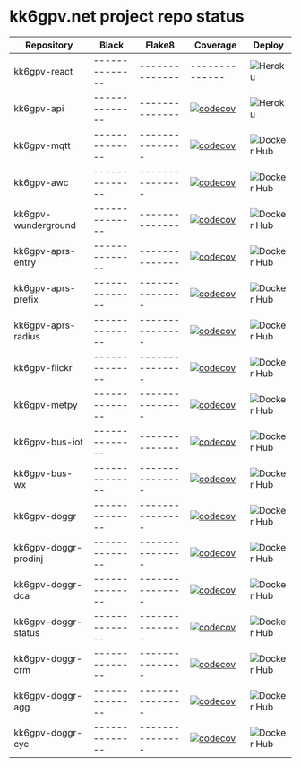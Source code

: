 # kk6gpv.net project repo status

| Repository           | Black          | Flake8          | Coverage                                                                                                                                               | Deploy                                                                                           |
| -------------------- | -------------- | --------------- | ------------------------------------------------------------------------------------------------------------------------------------------------------ | ------------------------------------------------------------------------------------------------ |
| kk6gpv-react         | -------------- | --------------  | --------------                                                                                                                                         | ![Heroku](https://github.com/areed145/kk6gpv-react/workflows/Heroku/badge.svg)                   |
| kk6gpv-api           | -------------- | --------------  | [![codecov](https://codecov.io/gh/areed145/kk6gpv-api/branch/master/graph/badge.svg)](https://codecov.io/gh/areed145/kk6gpv-api)                       | ![Heroku](https://github.com/areed145/kk6gpv-api/workflows/Heroku/badge.svg)                     |
| kk6gpv-mqtt          | -------------- | --------------- | [![codecov](https://codecov.io/gh/areed145/kk6gpv-mqtt/branch/master/graph/badge.svg)](https://codecov.io/gh/areed145/kk6gpv-mqtt)                     | ![Docker Hub](https://github.com/areed145/kk6gpv-mqtt/workflows/Docker%20Hub/badge.svg)          |
| kk6gpv-awc           | -------------- | --------------- | [![codecov](https://codecov.io/gh/areed145/kk6gpv-awc/branch/master/graph/badge.svg)](https://codecov.io/gh/areed145/kk6gpv-awc)                       | ![Docker Hub](https://github.com/areed145/kk6gpv-awc/workflows/Docker%20Hub/badge.svg)           |
| kk6gpv-wunderground  | -------------- | --------------  | [![codecov](https://codecov.io/gh/areed145/kk6gpv-wunderground/branch/master/graph/badge.svg)](https://codecov.io/gh/areed145/kk6gpv-wunderground)     | ![Docker Hub](https://github.com/areed145/kk6gpv-wunderground/workflows/Docker%20Hub/badge.svg)  |
| kk6gpv-aprs-entry    | -------------- | --------------  | [![codecov](https://codecov.io/gh/areed145/kk6gpv-aprs-entry/branch/master/graph/badge.svg)](https://codecov.io/gh/areed145/kk6gpv-aprs-entry)         | ![Docker Hub](https://github.com/areed145/kk6gpv-aprs-entry/workflows/Docker%20Hub/badge.svg)    |
| kk6gpv-aprs-prefix   | -------------- | --------------- | [![codecov](https://codecov.io/gh/areed145/kk6gpv-aprs-prefix/branch/master/graph/badge.svg)](https://codecov.io/gh/areed145/kk6gpv-aprs-prefix)       | ![Docker Hub](https://github.com/areed145/kk6gpv-aprs-prefix/workflows/Docker%20Hub/badge.svg)   |
| kk6gpv-aprs-radius   | -------------- | --------------- | [![codecov](https://codecov.io/gh/areed145/kk6gpv-aprs-radius/branch/master/graph/badge.svg)](https://codecov.io/gh/areed145/kk6gpv-aprs-radius)       | ![Docker Hub](https://github.com/areed145/kk6gpv-aprs-radius/workflows/Docker%20Hub/badge.svg)   |
| kk6gpv-flickr        | -------------- | --------------- | [![codecov](https://codecov.io/gh/areed145/kk6gpv-flickr/branch/master/graph/badge.svg)](https://codecov.io/gh/areed145/kk6gpv-flickr)                 | ![Docker Hub](https://github.com/areed145/kk6gpv-flickr/workflows/Docker%20Hub/badge.svg)        |
| kk6gpv-metpy         | -------------- | --------------- | [![codecov](https://codecov.io/gh/areed145/kk6gpv-metpy/branch/master/graph/badge.svg)](https://codecov.io/gh/areed145/kk6gpv-metpy)                   | ![Docker Hub](https://github.com/areed145/kk6gpv-metpy/workflows/Docker%20Hub/badge.svg)         |
| kk6gpv-bus-iot       | -------------- | --------------  | [![codecov](https://codecov.io/gh/areed145/kk6gpv-bus-iot/branch/master/graph/badge.svg)](https://codecov.io/gh/areed145/kk6gpv-bus-iot)               | ![Docker Hub](https://github.com/areed145/kk6gpv-bus-iot/workflows/Docker%20Hub/badge.svg)       |
| kk6gpv-bus-wx        | -------------- | --------------- | [![codecov](https://codecov.io/gh/areed145/kk6gpv-bus-wx/branch/master/graph/badge.svg)](https://codecov.io/gh/areed145/kk6gpv-bus-wx)                 | ![Docker Hub](https://github.com/areed145/kk6gpv-bus-wx/workflows/Docker%20Hub/badge.svg)        |
| kk6gpv-doggr         | -------------- | --------------- | [![codecov](https://codecov.io/gh/earthlabs/kk6gpv-doggr/branch/master/graph/badge.svg)](https://codecov.io/gh/earthlabs/kk6gpv-doggr)                 | ![Docker Hub](https://github.com/areed145/kk6gpv-doggr/workflows/Docker%20Hub/badge.svg)         |
| kk6gpv-doggr-prodinj | -------------- | --------------- | [![codecov](https://codecov.io/gh/earthlabs/kk6gpv-doggr-prodinj/branch/master/graph/badge.svg)](https://codecov.io/gh/earthlabs/kk6gpv-doggr-prodinj) | ![Docker Hub](https://github.com/areed145/kk6gpv-doggr-prodinj/workflows/Docker%20Hub/badge.svg) |
| kk6gpv-doggr-dca     | -------------- | --------------- | [![codecov](https://codecov.io/gh/earthlabs/kk6gpv-doggr-dca/branch/master/graph/badge.svg)](https://codecov.io/gh/earthlabs/kk6gpv-doggr-dca)         | ![Docker Hub](https://github.com/areed145/kk6gpv-doggr-dca/workflows/Docker%20Hub/badge.svg)     |
| kk6gpv-doggr-status  | -------------- | --------------- | [![codecov](https://codecov.io/gh/earthlabs/kk6gpv-doggr-status/branch/master/graph/badge.svg)](https://codecov.io/gh/earthlabs/kk6gpv-doggr-status)   | ![Docker Hub](https://github.com/areed145/kk6gpv-doggr-status/workflows/Docker%20Hub/badge.svg)  |
| kk6gpv-doggr-crm     | -------------- | --------------- | [![codecov](https://codecov.io/gh/earthlabs/kk6gpv-doggr-crm/branch/master/graph/badge.svg)](https://codecov.io/gh/earthlabs/kk6gpv-doggr-crm)         | ![Docker Hub](https://github.com/areed145/kk6gpv-doggr-crm/workflows/Docker%20Hub/badge.svg)     |
| kk6gpv-doggr-agg     | -------------- | --------------- | [![codecov](https://codecov.io/gh/earthlabs/kk6gpv-doggr-agg/branch/master/graph/badge.svg)](https://codecov.io/gh/earthlabs/kk6gpv-doggr-agg)         | ![Docker Hub](https://github.com/areed145/kk6gpv-doggr-agg/workflows/Docker%20Hub/badge.svg)     |
| kk6gpv-doggr-cyc     | -------------- | --------------- | [![codecov](https://codecov.io/gh/earthlabs/kk6gpv-doggr-cyc/branch/master/graph/badge.svg)](https://codecov.io/gh/earthlabs/kk6gpv-doggr-cyc)         | ![Docker Hub](https://github.com/areed145/kk6gpv-doggr-cyc/workflows/Docker%20Hub/badge.svg)     |

